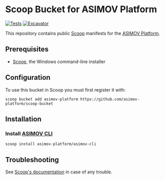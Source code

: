 # Scoop Bucket for ASIMOV Platform

[![Tests](https://github.com/asimov-platform/scoop-bucket/actions/workflows/ci.yml/badge.svg)](https://github.com/asimov-platform/scoop-bucket/actions/workflows/ci.yml)
[![Excavator](https://github.com/asimov-platform/scoop-bucket/actions/workflows/excavator.yml/badge.svg)](https://github.com/asimov-platform/scoop-bucket/actions/workflows/excavator.yml)

This repository contains public [Scoop] manifests for the [ASIMOV Platform].

## Prerequisites

- [Scoop], the Windows command-line installer

## Configuration

To use this bucket in Scoop you must first register it with:

```pwsh
scoop bucket add asimov-platform https://github.com/asimov-platform/scoop-bucket
```

## Installation

### Install [ASIMOV CLI]

```pwsh
scoop install asimov-platform/asimov-cli
```

## Troubleshooting

See [Scoop's documentation](https://github.com/ScoopInstaller/Scoop/wiki) in
case of any trouble.

[ASIMOV Platform]: https://github.com/asimov-platform
[ASIMOV CLI]: https://github.com/asimov-platform/asimov-cli
[Scoop]: https://scoop.sh
